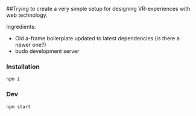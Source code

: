 ##Trying to create a very simple setup for designing VR-experiences with web technology.

Ingredients:
- Old a-frame boilerplate updated to latest dependencies (is there a newer one?)
- budo development server

### Installation

```
npm i
```

### Dev

```
npm start
```
